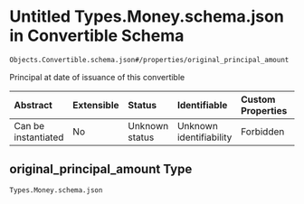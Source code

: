 # Untitled Types.Money.schema.json in Convertible Schema

```txt
Objects.Convertible.schema.json#/properties/original_principal_amount
```

Principal at date of issuance of this convertible

| Abstract            | Extensible | Status         | Identifiable            | Custom Properties | Additional Properties | Access Restrictions | Defined In                                                                            |
| :------------------ | :--------- | :------------- | :---------------------- | :---------------- | :-------------------- | :------------------ | :------------------------------------------------------------------------------------ |
| Can be instantiated | No         | Unknown status | Unknown identifiability | Forbidden         | Allowed               | none                | [Convertible.schema.json*](../objects/Convertible.schema.json "open original schema") |

## original_principal_amount Type

`Types.Money.schema.json`

